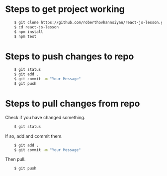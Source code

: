# Steps to get project working
```sh
    $ git clone https://github.com/roberthovhannsiyan/react-js-lesson.git
    $ cd react-js-lesson
    $ npm install
    $ npm test
```
# Steps to push changes to repo
```sh
    $ git status
    $ git add .
    $ git commit -m "Your Message"
    $ git push
```
# Steps to pull changes from repo
Check if you have changed something.
```sh
    $ git status
```
If so, add and commit them.
```sh
    $ git add .
    $ git commit -m "Your Message"
```
Then pull.
```sh
    $ git push
```